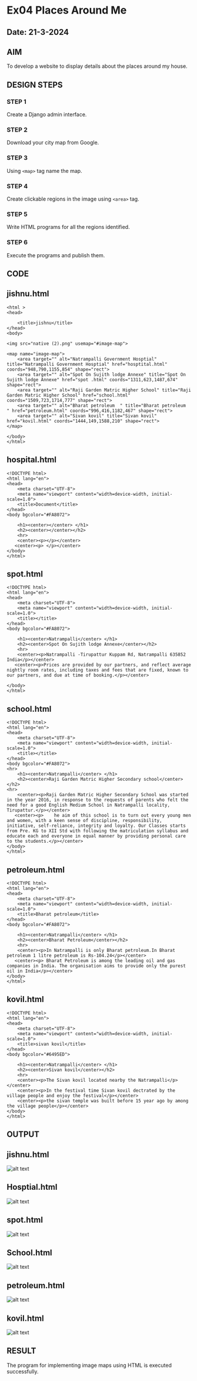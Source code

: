 # Ex04 Places Around Me
## Date: 21-3-2024

## AIM
To develop a website to display details about the places around my house.

## DESIGN STEPS

### STEP 1
Create a Django admin interface.

### STEP 2
Download your city map from Google.

### STEP 3
Using ```<map>``` tag name the map.

### STEP 4
Create clickable regions in the image using ```<area>``` tag.

### STEP 5
Write HTML programs for all the regions identified.

### STEP 6
Execute the programs and publish them.

## CODE
## jishnu.html
```
<html >
<head>
    
    <title>jishnu</title>
</head>
<body>
    
<img src="native (2).png" usemap="#image-map">

<map name="image-map">
    <area target="" alt="Natrampalli Government Hosptial" title="Natrampalli Government Hosptial" href="hosptital.html" coords="948,790,1155,854" shape="rect">
    <area target="" alt="Spot On Sujith lodge Annexe" title="Spot On Sujith lodge Annexe" href="spot .html" coords="1311,623,1487,674" shape="rect">
    <area target="" alt="Raji Garden Matric Higher School" title="Raji Garden Matric Higher School" href="school.html" coords="1509,723,1714,777" shape="rect">
    <area target="" alt="Bharat petroleum  " title="Bharat petroleum  " href="petroleum.html" coords="996,416,1182,467" shape="rect">
    <area target="" alt="Sivan kovil" title="Sivan kovil" href="kovil.html" coords="1444,149,1588,210" shape="rect">
</map>
    
</body>
</html>
```
## hospital.html
```
<!DOCTYPE html>
<html lang="en">
<head>
    <meta charset="UTF-8">
    <meta name="viewport" content="width=device-width, initial-scale=1.0">
    <title>Document</title>
</head>
<body bgcolor="#FA8072"> 

    <h1><center></center> </h1>
    <h2><center></center></h2>
    <hr> 
    <center><p></p></center>
   <center><p> </p></center>
</body>
</html>
```

## spot.html
```
<!DOCTYPE html>
<html lang="en">
<head>
    <meta charset="UTF-8">
    <meta name="viewport" content="width=device-width, initial-scale=1.0">
    <title></title>
</head>
<body bgcolor="#FA8072"> 

    <h1><center>Natrampalli</center> </h1>
    <h2><center>Spot On Sujith lodge Annexe</center></h2>
    <hr> 
    <center><p>Natrampalli -Tirupattur Kuppam Rd, Natrampalli 635852 India</p></center>
   <center><p>Prices are provided by our partners, and reflect average nightly room rates, including taxes and fees that are fixed, known to our partners, and due at time of booking.</p></center>
   
</body>
</html>
```
## school.html
```
<!DOCTYPE html>
<html lang="en">
<head>
    <meta charset="UTF-8">
    <meta name="viewport" content="width=device-width, initial-scale=1.0">
    <title></title>
</head>
<body bgcolor="#FA8072"> 
<hr>
    <h1><center>Natrampalli</center> </h1>
    <h2><center>Raji Garden Matric Higher Secondary school</center></h2>
<hr> 
    <center><p>Raji Garden Matric Higher Secondary School was started in the year 2016, in response to the requests of parents who felt the need for a good English Medium School in Natrampalli locality, Tirupattur.</p></center>
   <center><p>    he aim of this school is to turn out every young men and women, with a keen sense of discipline, responsibility, initiative, self-reliance, integrity and loyalty. Our Classes starts from Pre. KG to XII Std with following the matriculation syllabus and educate each and everyone in equal manner by providing personal care to the students.</p></center>
</body>
</html>
```
## petroleum.html
```
<!DOCTYPE html>
<html lang="en">
<head>
    <meta charset="UTF-8">
    <meta name="viewport" content="width=device-width, initial-scale=1.0">
    <title>Bharat petroleum</title>
</head>
<body bgcolor="#FA8072"> 

    <h1><center>Natrampalli</center> </h1>
    <h2><center>Bharat Petroleum</center></h2>
    <hr> 
    <center><p>In Natrampalli is only Bharat petroleum.In Bharat petroleum 1 litre petroleum is Rs-104.24</p></center>
   <center><p> Bharat Petroleum is among the leading oil and gas companies in India. The organisation aims to provide only the purest oil in India</p></center>
</body>
</html>
```

## kovil.html
```
<!DOCTYPE html>
<html lang="en">
<head>
    <meta charset="UTF-8">
    <meta name="viewport" content="width=device-width, initial-scale=1.0">
    <title>sivan kovil</title>
</head>
<body bgcolor="#6495ED"> 

    <h1><center>Natrampalli</center> </h1>
    <h2><center>Sivan kovil</center></h2>
    <hr> 
    <center><p>The Sivan kovil located nearby the Natrampalli</p></center>
    <center><p>In the festival time Sivan kovil dectrated by the village people and enjoy the festival</p></center>
    <center><p>the sivan temple was built before 15 year ago by among the village people</p></center>
</body>
</html>
```


## OUTPUT

## jishnu.html
![alt text](<native (2).png>)

## Hosptial.html
![alt text](hosptial.png)

## spot.html
![alt text](spot.png)

## School.html
![alt text](scholl.png)

## petroleum.html
![alt text](petroleum.png)

## kovil.html
![alt text](kovil.png)

## RESULT
The program for implementing image maps using HTML is executed successfully.
